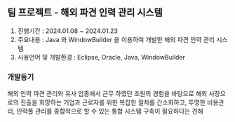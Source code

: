 <h2>팀 프로젝트 - 해외 파견 인력 관리 시스템</h2>

1. 진행기간 : 2024.01.08 ~ 2024.01.23
2. 주요내용 : Java 와 WindowBuilder 을 이용하여 개발한 해외 파견 인력 관리 시스템
3. 사용언어 및 개발환경 : Eclipse, Oracle, Java, WindowBuilder

<h3>개발동기</h3>
해외 인력 파견 관리와 유사 업종에서 근무 하였던 조원의 경험을 바탕으로 해외 사장으로의 진출을 희망하는 기업과 근로자를 위한 복잡한 절차를 간소화하고, 투명한 비용관리, 인력풀 관리를 종합적으로 할 수 있는 통합 시스템 구축이 필요하다는 견해
